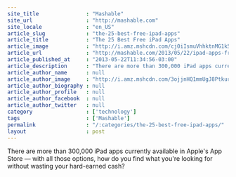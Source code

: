```yaml
---
site_title               : "Mashable"
site_url                 : "http://mashable.com"
site_locale              : "en_US"
article_slug             : "the-25-best-free-ipad-apps"
article_title            : "The 25 Best Free iPad Apps"
article_image            : "http://i.amz.mshcdn.com/cj0iIsmuVhhktnMG1k5OkhLX4Pk=/1200x627/2015%2F01%2F29%2F4d%2Fipadappsora.8714c.jpg"
article_url              : "http://mashable.com/2013/05/22/ipad-apps-free/"
article_published_at     : "2013-05-22T11:34:56-03:00"
article_description      : "There are more than 300,000 iPad apps currently available in Apple's App Store — with all those options, how do you find what you're looking for without wasting your hard-earned cash?"
article_author_name      : null
article_author_image     : "http://i.amz.mshcdn.com/3ojjnHQ1mmUgJ8Ptkur9ORKJXrg=/90x90/2016%2F06%2F30%2Fea%2F201503270cHeadshot_20.ff394.2e0b1.jpg"
article_author_biography : null
article_author_profile   : null
article_author_facebook  : null
article_author_twitter   : null
category                 : ['technology']
tags                     : ['Mashable']
permalink                : "/:categories/the-25-best-free-ipad-apps/"
layout                   : post
---
```


There are more than 300,000 iPad apps currently available in Apple's App Store — with all those options, how do you find what you're looking for without wasting your hard-earned cash?
